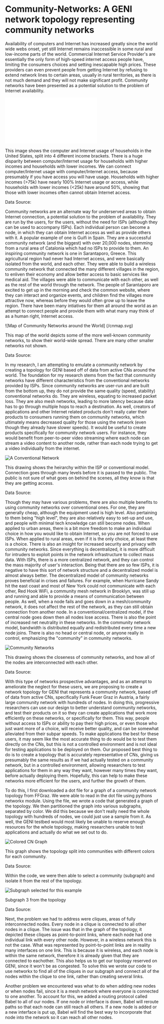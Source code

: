 # Community-Networks: A GENI network topology representing community networks

Availability of computers and Internet has increased greatly since the world wide webs onset, yet still Internet remains inaccessible in some rural and low-income parts of the world. Commercial Internet Service Provider's are essentially the only form of high-speed internet access people have, limiting the consumers choices and setting inescapable high prices. These providers can even prevent people from getting Internet by refusing to extend network lines to certain areas, usually in rural territories, as there is not much demand and they will not make significant profit. Community networks have been presented as a potential solution to the problem of Internet availability.

![Internet Use by Income](/internet-use-by-income.pdf)

This image shows the computer and Internet usage of households in the United States, split into 4 different income brackets. There is a huge disparity between computer/Internet usage for households with higher incomes and households with lower incomes. We can connect computer/Internet usage with computer/Internet access, because presumably if you have access you will have usage. Households with higher incomes (>75k) have nearly 100% Internet usage or access, while households with lower incomes (<25k) have around 50%, showing that those with lower incomes often cannot obtain Internet access.

Data Source:

Community networks are an alternate way for underserved areas to obtain Internet connection, a potential solution to the problem of availability. They are run by the users, for the users, without the need for ISPs (although they can be used to accompany ISPs). Each individual person can become a node, in which they can obtain Internet access as well as provide others with it. A popular example of one is Guifi in Spain. They are a successful community network (and the biggest) with over 20,000 nodes, stemming from a rural area of Catalonia which had no ISPs to provide to them. An inspiring community network is one in Sarantaporo, Greece. This agricultural region had never had Internet access, and were basically isolated from the world, and each other. They were able to build a wireless community network that connected the many different villages in the region, to enliven their economy and allow better access to basic services like medical aid. The villages were able to communicate with each other, as well as the rest of the world through the network. The people of Sarantaporo are excited to get up in the morning and check the common website, where they can interact and organize events, and children find the villages more attractive now, whereas before they would often grow up to leave the region. There have been many intiatives for them all around the world as an attempt to connect people and provide them with what many may think of as a human right, Internet access.

![Map of Community Networks around the World] (/cnmap.svg)

This map of the world depicts some of the more well-known community networks, to show their world-wide spread. There are many other smaller networks not shown.

Data Source:

In my research, I am attempting to emulate a community network by creating a topology for GENI based off of data from active CNs around the world. The foundation for my research stems from the fact that community networks have different characteristics from the conventional networks provided by ISPs. Since community networks are user-run and are built from the bottom up, they do not provide the same quality (speed, stability) conventional networks do. They are wireless, equating to increased packet loss. They are also mesh networks, leading to more latency because data has to go through multiple hops to reach a destination. As well, creators of applications and other Internet related products don't really cater their products to consumers running them on community networks, which ultimately means decreased quality for those using the network (even though they already have slower speeds). It would be useful to create products specifically for community network users. For instance, they would benefit from peer-to-peer video streaming where each node can stream a video content to another node, rather than each node trying to get a video individually from the internet.

![A Conventional Network](/new_view.svg)

This drawing shows the heirarchy within the ISP or conventional model. Connection goes through many levels before it is passed to the public. The public is not sure of what goes on behind the scenes, all they know is that they are getting access.

Data Source:

Though they may have various problems, there are also multiple benefits to using community networks over conventional ones. For one, they are generally cheap, although the equipment used is high level. Also pertaining to them being "high level", they are also relatively easy to set-up and use, and people with minimal tech knowledge can still become nodes. When applied to urban areas, there is a bit more freedom to make an individual choice in how you would like to obtain Internet, so you are not forced to use ISPs. When applied to rural areas, even if it is the only choice, at least there is a choice. There is also an insight for increased security and privacy with community networks. Since everything is decentralized, it is more difficult for intruders to exploit points in the network infrastructure to collect mass data. With ISPs, there is a more centralized network, and they can control the mass majority of user's interaction. Being that there are so few ISPs, it is negative to have this sort of network structure and a decentralized model is almost always better. The decentralized model of community networks proves beneficial in crises and failures. For example, when Hurricane Sandy hit the east coast and most of New York could not communicate with each other, Red Hook WiFi, a community mesh network in Brooklyn, was still up and running and able to provide a means of communication between people. As well, when a node fails and goes down in a mesh/community network, it does not affect the rest of the network, as they can still obtain connection from another node. In a conventional/centralized model, if the central node goes down then all nodes lose access. There is also the point of increased net neutrality in these networks. In the community network model, bandwidth is distributed equally and redistributed every time a new node joins. There is also no head or central node, or anyone really in control, emphasizing the "community" in community networks.

![Community Networks](/cluster_sm.svg)

This drawing shows the closeness of community networks, and how all of the nodes are interconnected with each other.

Data Source:



With this type of networks prospective advantages, and as an attempt to ameliorate the neglect for these users, we are proposing to create a network topology for GENI that represents a community network, based off of data from active CNs, specifically Funk Feuer Graz in Austria, a fairly large community network with hundreds of nodes. In doing this, progressive researchers can use our design to better understand community networks, and test their products on it so they can create applications that work more efficiently on these networks, or specifically for them. This way, people without access to ISPs or ability to pay their high prices, or even those who just want more of a choice, will receive better quality, and can be somewhat alleviated from their subpar speeds. To make applications the best for these users, it may seem like the most accurate thing to do would be to test them directly on the CNs, but this is not a controlled environment and is not ideal for testing applications to be deployed on them. Our proposed best thing to do is to create a topology that is accurately representative of CNs, giving us presumably the same results as if we had actually tested on a community network, but in a controlled environment, allowing researchers to test applications for them in any way they want, however many times they want, before actually deploying them. Hopefully, this can help to make these networks more efficient for the users, and further the growth of them.

To do this, I first downloaded a dot file for a graph of a community network topology from FFGraz. We were able to read in the dot file using pythons networkx module. Using the file, we wrote a code that generated a graph of the topology. We then partitioned the graph into various subgraphs, separated by color. We did this because we don't really need the whole topology with hundreds of nodes, we could just use a sample from it. As well, the GENI testbed would most likely be unable to reserve enough resources for the whole topology, making researchers unable to test applications and actually do what we set out to do.

![Colored CN Graph](/Color-Graph.svg)

This graph shows the topology split into communities with different colors for each community.

Data Source:

Within the code, we were then able to select a community (subgraph) and isolate it from the rest of the topology.

![Subgraph selected for this example](/subgraph-3.svg)

Subgraph 3 from the topology

Data Source: 

Next, the problem we had to address were cliques, areas of fully interconnected nodes. Every node in a clique is connected to all other nodes in a clique. The issue was that in the graph of the topology, it depicted these cliques as point-to-point links, where each node had one individual link with every other node. However, in a wireless network this is not the case. What was represented by point-to-point links are in reality many interfaces on one link. This is because it is wireless, and each node is within the same network, therefore it is already given that they are connected to eachother. This also helps us to get our topology reserved on GENI, since it won't be as congested. To solve this we wrote our code to use networkx to find all of the cliques in our subgraph and connect all of the nodes within the clique to one link, rather than creating several links.

Another problem we encountered was what to do when adding new nodes or when nodes fail, since it is a mesh network where everyone is connected to one another. To account for this, we added a routing protocol called Babel to all of our nodes. If one node or interface is down, Babel will reroute paths so that each node can still reach all others. If a new node is added or a new interface is put up, Babel will find the best way to incorporate that node into the network so it can reach all other nodes.  

